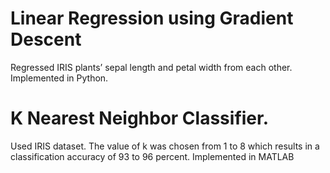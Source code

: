 # Linear Regression using Gradient Descent
Regressed IRIS plants’ sepal length and petal width from each other. Implemented in Python.

# K Nearest Neighbor Classifier. 
Used IRIS dataset. The value of k was chosen from 1 to 8 which results in a classification accuracy of 93 to 96 percent. Implemented in MATLAB
